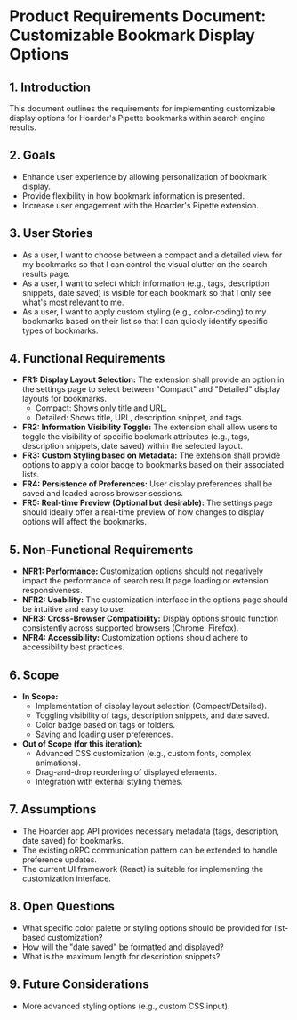 # Product Requirements Document: Customizable Bookmark Display Options

## 1. Introduction
This document outlines the requirements for implementing customizable display options for Hoarder's Pipette bookmarks within search engine results.

## 2. Goals
*   Enhance user experience by allowing personalization of bookmark display.
*   Provide flexibility in how bookmark information is presented.
*   Increase user engagement with the Hoarder's Pipette extension.

## 3. User Stories
*   As a user, I want to choose between a compact and a detailed view for my bookmarks so that I can control the visual clutter on the search results page.
*   As a user, I want to select which information (e.g., tags, description snippets, date saved) is visible for each bookmark so that I only see what's most relevant to me.
*   As a user, I want to apply custom styling (e.g., color-coding) to my bookmarks based on their list so that I can quickly identify specific types of bookmarks.

## 4. Functional Requirements
*   **FR1: Display Layout Selection:** The extension shall provide an option in the settings page to select between "Compact" and "Detailed" display layouts for bookmarks.
    *   Compact: Shows only title and URL.
    *   Detailed: Shows title, URL, description snippet, and tags.
*   **FR2: Information Visibility Toggle:** The extension shall allow users to toggle the visibility of specific bookmark attributes (e.g., tags, description snippets, date saved) within the selected layout.
*   **FR3: Custom Styling based on Metadata:** The extension shall provide options to apply a color badge to bookmarks based on their associated lists.
*   **FR4: Persistence of Preferences:** User display preferences shall be saved and loaded across browser sessions.
*   **FR5: Real-time Preview (Optional but desirable):** The settings page should ideally offer a real-time preview of how changes to display options will affect the bookmarks.

## 5. Non-Functional Requirements
*   **NFR1: Performance:** Customization options should not negatively impact the performance of search result page loading or extension responsiveness.
*   **NFR2: Usability:** The customization interface in the options page should be intuitive and easy to use.
*   **NFR3: Cross-Browser Compatibility:** Display options should function consistently across supported browsers (Chrome, Firefox).
*   **NFR4: Accessibility:** Customization options should adhere to accessibility best practices.

## 6. Scope
*   **In Scope:**
    *   Implementation of display layout selection (Compact/Detailed).
    *   Toggling visibility of tags, description snippets, and date saved.
    *   Color badge based on tags or folders.
    *   Saving and loading user preferences.
*   **Out of Scope (for this iteration):**
    *   Advanced CSS customization (e.g., custom fonts, complex animations).
    *   Drag-and-drop reordering of displayed elements.
    *   Integration with external styling themes.

## 7. Assumptions
*   The Hoarder app API provides necessary metadata (tags, description, date saved) for bookmarks.
*   The existing oRPC communication pattern can be extended to handle preference updates.
*   The current UI framework (React) is suitable for implementing the customization interface.

## 8. Open Questions
*   What specific color palette or styling options should be provided for list-based customization?
*   How will the "date saved" be formatted and displayed?
*   What is the maximum length for description snippets?

## 9. Future Considerations
*   More advanced styling options (e.g., custom CSS input).
